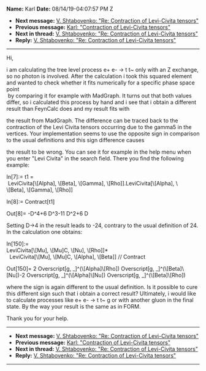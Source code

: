 **Name:** Karl
**Date:** 08/14/19-04:07:57 PM Z

  - **Next message:** [V. Shtabovenko: "Re: Contraction of Levi-Civita
    tensors"](1526.html)
  - **Previous message:** [Karl: "Contraction of Levi-Civita
    tensors"](1524.html)
  - **Next in thread:** [V. Shtabovenko: "Re: Contraction of Levi-Civita
    tensors"](1526.html)
  - **Reply:** [V. Shtabovenko: "Re: Contraction of Levi-Civita
    tensors"](1526.html)

-----

Hi,  

i am calculating the tree level process e+ e- -\> t t\~ only with an Z
exchange, so no photon is involved. After the calculation i took this
squared element and wanted to check whether it fits numerically for a
specific phase space point  
 by comparing it for example with MadGraph. It turns out that both
values differ, so i calculated this process by hand and i see that i
obtain a different result than FeynCalc does and my result fits with  

the result from MadGraph. The difference can be traced back to the
contraction of the Levi Civita tensors occurring due to the gamma5 in
the vertices. Your implementation seems to use the opposite sign in
comparison to the usual definitions and this sign difference causes  

the result to be wrong. You can see it for example in the help menu when
you enter "Levi Civita" in the search field. There you find the
following example:  

In[7]:= t1 =  
 LeviCivita[\\[Alpha], \\[Beta], \\[Gamma],
\\[Rho]].LeviCivita[\\[Alpha], \\  
\\[Beta], \\[Gamma], \\[Rho]]  

In[8]:= Contract[t1]  

Out[8]= -D^4+6 D^3-11 D^2+6 D  

Setting D-\>4 in the result leads to -24, contrary to the usual
definition of 24. In the calculation one obtains:  

In[150]:=  
LeviCivita[\\[Mu], \\[Mu]C, \\[Nu],
\\[Rho]]\*  
  LeviCivita[\\[Mu], \\[Mu]C, \\[Alpha],
\\[Beta]] // Contract  

Out[150]= 2 Overscript[g,
\_]^(\\[Alpha]\\[Rho]) Overscript[g,
\_]^(\\[Beta]\\[Nu])-2 Overscript[g,
\_]^(\\[Alpha]\\[Nu]) Overscript[g,
\_]^(\\[Beta]\\[Rho])  

where the sign is again different to the usual definition. Is it
possible to cure this different sign such that i obtain a correct
result? Ultimately, i would like to calculate processes like e+ e- -\> t
t\~ g or with another gluon in the final state. By the way your result
is the same as in FORM.  

Thank you for your help.  

-----

  - **Next message:** [V. Shtabovenko: "Re: Contraction of Levi-Civita
    tensors"](1526.html)
  - **Previous message:** [Karl: "Contraction of Levi-Civita
    tensors"](1524.html)
  - **Next in thread:** [V. Shtabovenko: "Re: Contraction of Levi-Civita
    tensors"](1526.html)
  - **Reply:** [V. Shtabovenko: "Re: Contraction of Levi-Civita
    tensors"](1526.html)

-----

